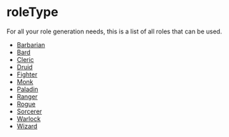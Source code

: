 <title>Role Types</title>
<link rel="stylesheet" type="text/css" href="./modules/css/style.css">
<script>const page = "roleTypes"</script>

# <b><span class="yellow">roleType</span></b>
For all your role generation needs, this is a list of all roles that can be used.
- <a href="./roleTypes/barbarian.html">Barbarian</a>
- <a href="./roleTypes/bard.html">Bard</a>
- <a href="./roleTypes/cleric.html">Cleric</a>
- <a href="./roleTypes/druid.html">Druid</a>
- <a href="./roleTypes/fighter.html">Fighter</a>
- <a href="./roleTypes/monk.html">Monk</a>
- <a href="./roleTypes/paladin.html">Paladin</a>
- <a href="./roleTypes/ranger.html">Ranger</a>
- <a href="./roleTypes/rogue.html">Rogue</a>
- <a href="./roleTypes/sorcerer.html">Sorcerer</a>
- <a href="./roleTypes/warlock.html">Warlock</a>
- <a href="./roleTypes/wizard.html">Wizard</a>

